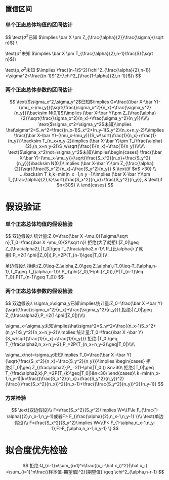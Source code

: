 ## 置信区间

### 单个正态总体均值的区间估计

$$
\text{$\sigma^2$已知 $\implies \bar X \pm Z_{\frac{\alpha}{2}}\frac{\sigma}{\sqrt n}$} \\

\text{$\sigma^2$未知 $\implies \bar X \pm T_{\frac{\alpha}{2},n-1}\frac{S}{\sqrt n}$}\\

\text{$\mu,\sigma^2$未知 $\implies \frac{(n-1)S^2}{\chi^2_{\frac{\alpha}{2},n-1}}<\sigma^2<\frac{(n-1)S^2}{\chi^2_{\frac{1-\alpha}{2},n-1}}$}\\
$$

### 两个正态总体参数的区间估计

$$
\text{$\sigma_x^2,\sigma_y^2$已知$\implies G=\frac{(\bar X-\bar Y)-(\mu_x-\mu_y)}{\sqrt{\frac{\sigma_x^2}{n_x}+\frac{\sigma_y^2}{n_y}}}\backsim N(0,1)$}\implies (\bar X-\bar Y)\pm Z_{\frac{\alpha}{2}}\sqrt{\frac{\sigma_x^2}{n_x}+\frac{\sigma_y^2}{n_y}}\\\\\\
\text{$\sigma_x^2=\sigma_y^2$未知}\implies \hat\sigma^2=S_w^2=\frac{(n_x-1)S_x^2+(n_y-1)S_y^2}{n_x+n_y-2}\\\implies
\frac{(\bar X-\bar Y)-(\mu_x-\mu_y)}{S_w\sqrt{\frac{1}{n_x}+\frac{1}{n_y}}}\backsim T_{n_x+n_y-2}\implies (\bar X-\bar Y)\pm T_{\frac{\alpha}{2},(n_x+n_y-2)}S_w\sqrt{\frac{1}{n_x}+\frac{1}{n_y}}\\\\\\
\text{$\sigma_x^2\not=\sigma_y^2$未知}\implies\begin{cases}
\frac{(\bar X-\bar Y)-(\mu_x-\mu_y)}{\sqrt{\frac{S_x^2}{n_x}+\frac{S_y^2}{n_y}}}\backsim N(0,1)\implies (\bar X-\bar Y)\pm Z_{\frac{\alpha}{2}}\sqrt{\frac{S_x^2}{n_x}+\frac{S_y^2}{n_y}}  & \text{if $n$ >30} \\
...\backsim T_k,k=min(n_x -1,n_y -1)\implies (\bar X-\bar Y)\pm T_{\frac{\alpha}{2},k}\sqrt{\frac{S_x^2}{n_x}+\frac{S_y^2}{n_y}}, & \text{if $n<30$} \\
\end{cases}
$$

# 假设验证

### 单个正态总体均值的假设检验

$$
双边假设:\\
统计量:Z_0=\frac{\bar X -\mu_0}{\sigma/\sqrt n},T_0=\frac{\bar X -\mu_0}{S/\sqrt n}\\
拒绝(大了就拒):|Z_0|\geq Z_{\frac\alpha2},|T_0|\geq T_{\frac\alpha2,n-1}\\
P\_(比\alpha小了就拒):P\_=2(1-\phi(|Z_0|)),P\_=2P\{T_{n-1}\geq|T_0|\}\\\\

单边假设:\\
拒绝:(Z_0\leq-Z_\alpha,Z_0\geq Z_\alpha),(T_0\leq-T_{\alpha,n-1},T_0\geq T_{\alpha,n-1})\\
P\_:(\phi(Z_0),1-\phi(Z_0)),(P\{T_{n-1}\leq T_0\},P\{T_{n-1}\geq T_0\})
$$

### 两个正态总体参数的假设检验

$$
双边假设:\\
\sigma_x\sigma_y已知\implies统计量:Z_0=\frac{\bar X -\bar Y}{\sqrt{\frac{\sigma_x^2}{n_x}+\frac{\sigma_y^2}{n_y}}},拒绝:|Z_0|\geq Z_{\frac\alpha2},P\_=2(1-\phi(|Z_0|))\\\\\\\\

\sigma_x=\sigma_y未知\implies\hat\sigma^2=S_w^2=\frac{(n_x-1)S_x^2+(n_y-1)S_y^2}{n_x+n_y-2}\\\implies 统计量:T_0=\frac{\bar X -\bar Y}{S_w\sqrt{\frac{1}{n_x}+\frac{1}{n_y}}}
拒绝:|T_0|\geq T_{\frac\alpha2,n_x+n_y-2},P\_=2P\{T_{n_x+n_y-2}\geq|T_0|\}\\\\\\\\

\sigma_x\not=\sigma_y未知\implies T_0=\frac{\bar X -\bar Y}{\sqrt{\frac{S_x^2}{n_x}+\frac{S_y^2}{n_y}}}\implies \begin{cases}
拒绝:|T_0|\geq Z_{\frac\alpha2},P\_=2(1-\phi(|T_0|)) &n>30\\
拒绝:|T_0|\geq T_{\frac\alpha2,k},P\_=2P\{T_{k}\geq|T_0|\}&n<30\\
\end{cases}\\
k=min(n_x-1,n_y-1)|k=\frac{(\frac{S_x^2}{n_x}+\frac{S_y^2}{n_y})^2}{\frac{(\frac{S_x^2}{n_x})^2}{n_x-1}+\frac{(\frac{S_y^2}{n_y})^2}{n_y-1}}
$$



### 方差检验


$$
\text{双边假设}\\
F=\frac{S_x^2}{S_y^2}\implies W=\{F\le F_{\frac{1-\alpha}{2},n_x-1,n_y-1}或者F> F_{\frac{\alpha}{2},n_x-1,n_y-1} \}\\
\text{单边假设}\\
F=\frac{S_x^2}{S_y^2}\implies W=\{F< F_{1-\alpha,n_x-1,n_y-1},F>F_{\alpha,n_x-1,n_y-1} \}
$$


# 拟合度优先检验

$$
拒绝:Q_{n-1}=\sum_{i=1}^n\frac{(x_i-\hat x_i)^2}{\hat x_i}
=\sum_{i=1}^n\frac{(样本值-期望值)^2}{期望值}
\geq \chi^2_{\alpha,n-r-1}
$$

